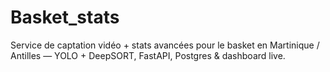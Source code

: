 # Basket_stats
Service de captation vidéo + stats avancées pour le basket en Martinique / Antilles — YOLO + DeepSORT, FastAPI, Postgres &amp; dashboard live.
